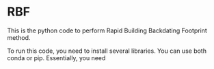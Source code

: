 # RBF
This is the python code to perform Rapid Building Backdating Footprint method. 

To run this code, you need to install several libraries. You can use both conda or pip.
Essentially, you need 
